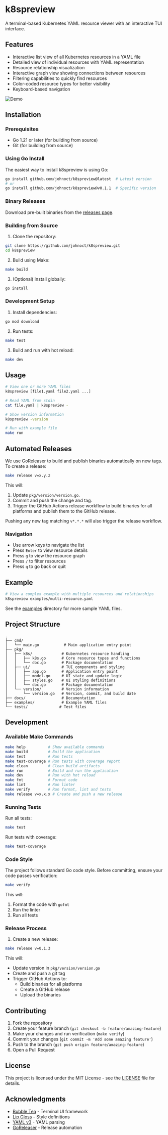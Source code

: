 # k8spreview

A terminal-based Kubernetes YAML resource viewer with an interactive TUI interface.

## Features

- Interactive list view of all Kubernetes resources in a YAML file
- Detailed view of individual resources with YAML representation
- Resource relationship visualization
- Interactive graph view showing connections between resources
- Filtering capabilities to quickly find resources
- Color-coded resource types for better visibility
- Keyboard-based navigation

![Demo](demo.gif)

## Installation

### Prerequisites

- Go 1.21 or later (for building from source)
- Git (for building from source)

### Using Go Install

The easiest way to install k8spreview is using Go:

```bash
go install github.com/johnoct/k8spreview@latest  # Latest version
# or
go install github.com/johnoct/k8spreview@v0.1.1  # Specific version
```

### Binary Releases

Download pre-built binaries from the [releases page](https://github.com/johnoct/k8spreview/releases).

### Building from Source

1. Clone the repository:
```bash
git clone https://github.com/johnoct/k8spreview.git
cd k8spreview
```

2. Build using Make:
```bash
make build
```

3. (Optional) Install globally:
```bash
go install
```

### Development Setup

1. Install dependencies:
```bash
go mod download
```

2. Run tests:
```bash
make test
```

3. Build and run with hot reload:
```bash
make dev
```

## Usage

```bash
# View one or more YAML files
k8spreview [file1.yaml file2.yaml ...]

# Read YAML from stdin
cat file.yaml | k8spreview -

# Show version information
k8spreview -version

# Run with example file
make run
```
 
## Automated Releases

We use GoReleaser to build and publish binaries automatically on new tags.
To create a release:
```bash
make release v=x.y.z
```
This will:
1. Update `pkg/version/version.go`.
2. Commit and push the change and tag.
3. Trigger the GitHub Actions release workflow to build binaries for all platforms
   and publish them to the GitHub release.

Pushing any new tag matching `v*.*.*` will also trigger the release workflow.

### Navigation

- Use arrow keys to navigate the list
- Press `Enter` to view resource details
- Press `g` to view the resource graph
- Press `/` to filter resources
- Press `q` to go back or quit

## Example

```bash
# View a complex example with multiple resources and relationships
k8spreview examples/multi-resource.yaml
```

See the [examples](./examples) directory for more sample YAML files.

## Project Structure

```
.
├── cmd/
│   └── main.go           # Main application entry point
├── pkg/
│   ├── k8s/             # Kubernetes resource handling
│   │   ├── k8s.go       # Core resource types and functions
│   │   └── doc.go       # Package documentation
│   ├── ui/              # TUI components and styling
│   │   ├── app.go       # Application entry point
│   │   ├── model.go     # UI state and update logic
│   │   ├── styles.go    # UI styling definitions
│   │   └── doc.go       # Package documentation
│   └── version/         # Version information
│       └── version.go   # Version, commit, and build date
├── docs/                # Documentation
├── examples/            # Example YAML files
└── tests/              # Test files
```

## Development

### Available Make Commands

```bash
make help          # Show available commands
make build         # Build the application
make test          # Run tests
make test-coverage # Run tests with coverage report
make clean         # Clean build artifacts
make run           # Build and run the application
make dev           # Run with hot reload
make fmt           # Format code
make lint          # Run linter
make verify        # Run format, lint and tests
make release v=x.x.x # Create and push a new release
```

### Running Tests

Run all tests:
```bash
make test
```

Run tests with coverage:
```bash
make test-coverage
```

### Code Style

The project follows standard Go code style. Before committing, ensure your code passes verification:

```bash
make verify
```

This will:
1. Format the code with `gofmt`
2. Run the linter
3. Run all tests

### Release Process

1. Create a new release:
```bash
make release v=0.1.3
```

This will:
- Update version in `pkg/version/version.go`
- Create and push a git tag
- Trigger GitHub Actions to:
  - Build binaries for all platforms
  - Create a GitHub release
  - Upload the binaries

## Contributing

1. Fork the repository
2. Create your feature branch (`git checkout -b feature/amazing-feature`)
3. Make your changes and run verification (`make verify`)
4. Commit your changes (`git commit -m 'Add some amazing feature'`)
5. Push to the branch (`git push origin feature/amazing-feature`)
6. Open a Pull Request

## License

This project is licensed under the MIT License - see the [LICENSE](LICENSE) file for details.

## Acknowledgments

- [Bubble Tea](https://github.com/charmbracelet/bubbletea) - Terminal UI framework
- [Lip Gloss](https://github.com/charmbracelet/lipgloss) - Style definitions
- [YAML v3](https://github.com/go-yaml/yaml) - YAML parsing
- [GoReleaser](https://goreleaser.com/) - Release automation

